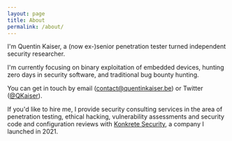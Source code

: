 ```yaml
---
layout: page
title: About
permalink: /about/
---
```


I'm Quentin Kaiser, a (now ex-)senior penetration tester turned independent security researcher.

I'm currently focusing on binary exploitation of embedded devices, hunting zero days in security software, and traditional bug bounty hunting.

You can get in touch by email ([contact@quentinkaiser.be](mailto:contact@quentinkaiser.be)) or Twitter ([@QKaiser](https://twitter.com/qkaiser)).

If you'd like to hire me, I provide security consulting services in the area of penetration testing, ethical hacking, vulnerability assessments and security code and configuration reviews with [Konkrete Security](https://konkretesec.com), a company I launched in 2021.
